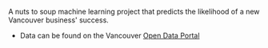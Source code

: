 A nuts to soup machine learning project that predicts the likelihood of a new Vancouver business' success.

* Data can be found on the Vancouver [Open Data Portal](https://opendata.vancouver.ca/explore/dataset/business-licences/information/?disjunctive.status&disjunctive.businesssubtype)